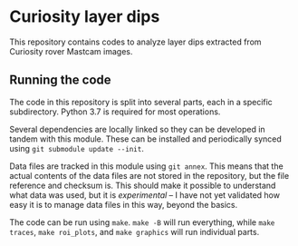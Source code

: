 # Curiosity layer dips

This repository contains codes to analyze layer dips
extracted from Curiosity rover Mastcam images.

## Running the code

The code in this repository is split into several parts, each in a
specific subdirectory. Python 3.7 is required for most operations.

Several dependencies are locally linked so they can be developed in
tandem with this module. These can be installed and periodically synced using
`git submodule update --init`.

Data files are tracked in this module using `git annex`. This means that the
actual contents of the data files are not stored in the repository, but the
file reference and checksum is. This should make it possible to understand what
data was used, but it is *experimental* – I have not yet validated how easy it is to
manage data files in this way, beyond the basics.

The code can be run using `make`. `make -B` will run everything, while
`make traces`, `make roi_plots`, and `make graphics` will run individual parts.
